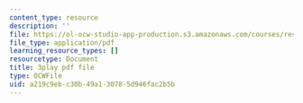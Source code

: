 ```yaml
---
content_type: resource
description: ''
file: https://ol-ocw-studio-app-production.s3.amazonaws.com/courses/res-9-003-brains-minds-and-machines-summer-course-summer-2015/a219c9ebc30b49a130785d946fac2b5b_QeHuHti530Q.pdf
file_type: application/pdf
learning_resource_types: []
resourcetype: Document
title: 3play pdf file
type: OCWFile
uid: a219c9eb-c30b-49a1-3078-5d946fac2b5b
---
```

